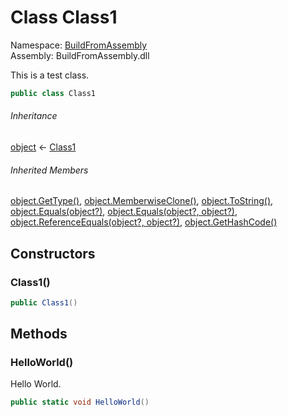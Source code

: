 ﻿# Class Class1

Namespace: [BuildFromAssembly](BuildFromAssembly.md)  
Assembly: BuildFromAssembly.dll

This is a test class.

```csharp
public class Class1
```

###### Inheritance

[object](https://learn.microsoft.com/dotnet/api/system.object) ← 
[Class1](BuildFromAssembly.Class1.md)

###### Inherited Members

[object.GetType()](https://learn.microsoft.com/dotnet/api/system.object.gettype), 
[object.MemberwiseClone()](https://learn.microsoft.com/dotnet/api/system.object.memberwiseclone), 
[object.ToString()](https://learn.microsoft.com/dotnet/api/system.object.tostring), 
[object.Equals(object?)](https://learn.microsoft.com/dotnet/api/system.object.equals#system-object-equals(system-object)), 
[object.Equals(object?, object?)](https://learn.microsoft.com/dotnet/api/system.object.equals#system-object-equals(system-object-system-object)), 
[object.ReferenceEquals(object?, object?)](https://learn.microsoft.com/dotnet/api/system.object.referenceequals), 
[object.GetHashCode()](https://learn.microsoft.com/dotnet/api/system.object.gethashcode)

## Constructors

### <a id="BuildFromAssembly_Class1__ctor"></a>Class1()

```csharp
public Class1()
```

## Methods

### <a id="BuildFromAssembly_Class1_HelloWorld"></a>HelloWorld()

Hello World.

```csharp
public static void HelloWorld()
```

